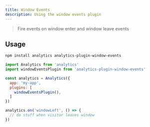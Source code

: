 ```yaml
---
title: Window Events
description: Using the window events plugin
---
```


> Fire events on window enter and window leave events

## Usage

```bash
npm install analytics analytics-plugin-window-events
```

```js
import Analytics from 'analytics'
import windowEventsPlugin from 'analytics-plugin-window-events'

const analytics = Analytics({
  app: 'my-app',
  plugins: [
    windowEventsPlugin(),
  ]
})

analytics.on('windowLeft', () => {
  // do stuff when visitor leaves window
})
```

